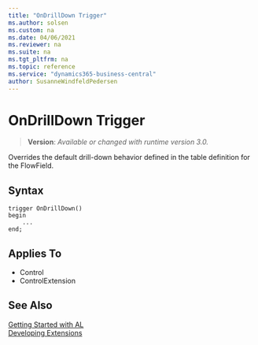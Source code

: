 ```yaml
---
title: "OnDrillDown Trigger"
ms.author: solsen
ms.custom: na
ms.date: 04/06/2021
ms.reviewer: na
ms.suite: na
ms.tgt_pltfrm: na
ms.topic: reference
ms.service: "dynamics365-business-central"
author: SusanneWindfeldPedersen
---
```

[//]: # (START>DO_NOT_EDIT)
[//]: # (IMPORTANT:Do not edit any of the content between here and the END>DO_NOT_EDIT.)
[//]: # (Any modifications should be made in the .xml files in the ModernDev repo.)

# OnDrillDown Trigger
> **Version**: _Available or changed with runtime version 3.0._

Overrides the default drill-down behavior defined in the table definition for the FlowField.

## Syntax
```
trigger OnDrillDown()
begin
    ...
end;
```



## Applies To
- Control
- ControlExtension


[//]: # (IMPORTANT: END>DO_NOT_EDIT)
## See Also  
[Getting Started with AL](../devenv-get-started.md)  
[Developing Extensions](../devenv-dev-overview.md)  